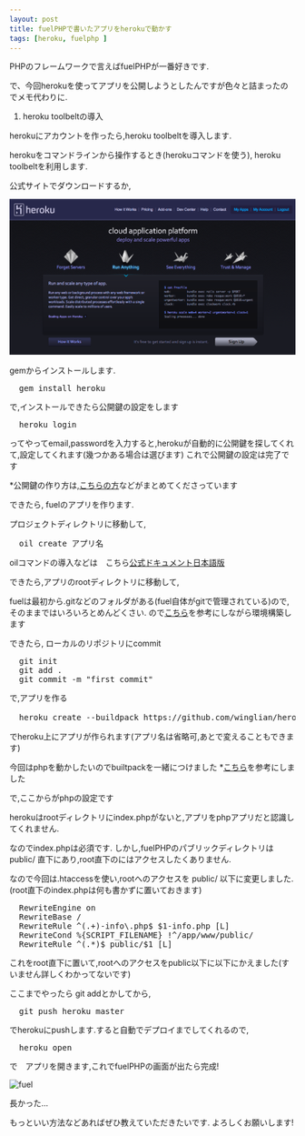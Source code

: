 ```yaml
---
layout: post
title: fuelPHPで書いたアプリをherokuで動かす
tags: [heroku, fuelphp ]
---
```


PHPのフレームワークで言えばfuelPHPが一番好きです.

で、今回herokuを使ってアプリを公開しようとしたんですが色々と詰まったのでメモ代わりに.

1) heroku toolbeltの導入

herokuにアカウントを作ったら,heroku toolbeltを導入します.

herokuをコマンドラインから操作するとき(herokuコマンドを使う), heroku toolbeltを利用します.

公式サイトでダウンロードするか,

<img src="/images/heroku_1.png" alt="heroku">

gemからインストールします.

<pre>
  gem install heroku
</pre>

で,インストールできたら公開鍵の設定をします

<pre>
  heroku login
</pre>
ってやってemail,passwordを入力すると,herokuが自動的に公開鍵を探してくれて,設定してくれます(幾つかある場合は選びます)
これで公開鍵の設定は完了です

*公開鍵の作り方は,[こちらの方]("http://d.hatena.ne.jp/uco_twinkle/20080409/1207703829")などがまとめてくださっています

できたら,
fuelのアプリを作ります.

プロジェクトディレクトリに移動して,

<pre>
  oil create アプリ名
</pre>
oilコマンドの導入などは　こちら[公式ドキュメント日本語版]("http://search.net-newbie.com/fuel/")


できたら,アプリのrootディレクトリに移動して,

fuelは最初から.gitなどのフォルダがある(fuel自体がgitで管理されている)ので,そのままではいろいろとめんどくさい. ので[こちら](http://d.hatena.ne.jp/Kenji_s/20111202/1322783183)を参考にしながら環境構築します

できたら,
ローカルのリポジトリにcommit
<pre>
  git init
  git add .
  git commit -m "first commit"
</pre>

で,アプリを作る
<pre>
  heroku create --buildpack https://github.com/winglian/heroku-buildpack-php アプリ名
</pre>
でheroku上にアプリが作られます(アプリ名は省略可,あとで変えることもできます)

今回はphpを動かしたいのでbuiltpackを一緒につけました  *[こちら](http://d.hatena.ne.jp/hnw/20120603)を参考にしました


で,ここからがphpの設定です

herokuはrootディレクトリにindex.phpがないと,アプリをphpアプリだと認識してくれません.

なのでindex.phpは必須です.
しかし,fuelPHPのパブリックディレクトリは public/ 直下にあり,root直下のにはアクセスしたくありません.

なので今回は.htaccessを使い,rootへのアクセスを public/ 以下に変更しました.(root直下のindex.phpは何も書かずに置いておきます)

<pre>
  RewriteEngine on
  RewriteBase /
  RewriteRule ^(.+)-info\.php$ $1-info.php [L]
  RewriteCond %{SCRIPT_FILENAME} !^/app/www/public/
  RewriteRule ^(.*)$ public/$1 [L]
</pre>

これをroot直下に置いて,rootへのアクセスをpublic以下に以下にかえました(すいません詳しくわかってないです)


ここまでやったら git addとかしてから,

<pre>
  git push heroku master
</pre>

でherokuにpushします.すると自動でデプロイまでしてくれるので,

<pre>
  heroku open
</pre>

で　アプリを開きます,これでfuelPHPの画面が出たら完成!

<img src="/images/heroku_2.png" alt="fuel">

長かった...

もっといい方法などあればぜひ教えていただきたいです.
よろしくお願いします!





